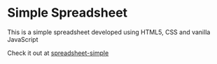 # Simple Spreadsheet

This is a simple spreadsheet developed using HTML5, CSS and vanilla JavaScript

Check it out at [spreadsheet-simple](https://shpulak.github.io/spreadsheet-simple/)
